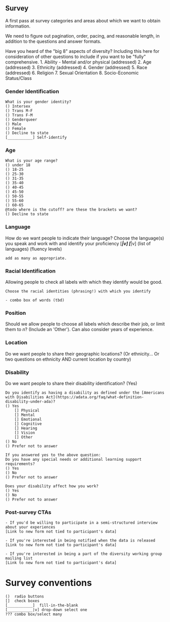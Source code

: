 ## Survey
A first pass at survey categories and areas about which we want to obtain information.

We need to figure out pagination, order, pacing, and reasonable length, in addition to the questions and answer formats.

Have you heard of the "big 8" aspects of diversity? Including this here for consideration of other questions to include if you want to be "fully" comprehensive.
    1. Ability - Mental and/or physical (addressed)
    2. Age (addressed)
    3. Ethnicity (addressed)
    4. Gender (addressed)
    5. Race (addressed)
    6. Religion
    7. Sexual Orientation
    8. Socio-Economic Status/Class

### Gender Identification
    What is your gender identity?
    () Intersex
    () Trans M-F
    () Trans F-M
    () Genderqueer
    () Male
    () Female
    () Decline to state
    [___________] Self-identify

### Age
    What is your age range?
    () under 18
    () 18-25
    () 25-30
    () 31-35
    () 35-40
    () 40-45
    () 45-50
    () 50-55
    () 55-60
    () 60-65
    @todo where is the cutoff? are these the brackets we want?
    () Decline to state

### Language
How do we want people to indicate their language?
    Choose the language(s) you speak and work with and identify your proficiency
    [___________|v]      [___________|v]
    (list of languages)  (fluency levels)

    add as many as appropriate.

### Racial Identification
Allowing people to check all labels with which they identify would be good.

    Choose the racial identities (phrasing!) with which you identify

    - combo box of words (tbd)

### Position
Should we allow people to choose all labels which describe their job, or limit them to _n_? (Include an 'Other'). Can also consider years of experience.

### Location
Do we want people to share their geographic locations? (Or ethnicity... Or two questions on ethnicity AND current location by country)

### Disability
Do we want people to share their disability identification? (Yes)

    Do you identify as having a disability as defined under the [Americans with Disabilities Act](https://adata.org/faq/what-definition-disability-under-ada)?
    () Yes
        [] Physical
        [] Mental
        [] Emotional
        [] Cognitive
        [] Hearing
        [] Vision
        [] Other
    () No
    () Prefer not to answer

    If you answered yes to the above question:
    Do you have any special needs or additional learning support requirements?
    () Yes
    () No
    () Prefer not to answer

    Does your disability affect how you work?
    () Yes
    () No
    () Prefer not to answer


### Post-survey CTAs
    - If you'd be willing to participate in a semi-structured interview about your experiences
    [Link to new form not tied to participant's data]

    - If you're interested in being notified when the data is released
    [Link to new form not tied to participant's data]

    - If you're interested in being a part of the diversity working group mailing list
    [Link to new form not tied to participant's data]


# Survey conventions

    ()  radio buttons
    []  check boxes
    [___________]  fill-in-the-blank
    [___________|v] drop-down select one
    ??? combo box/select many
